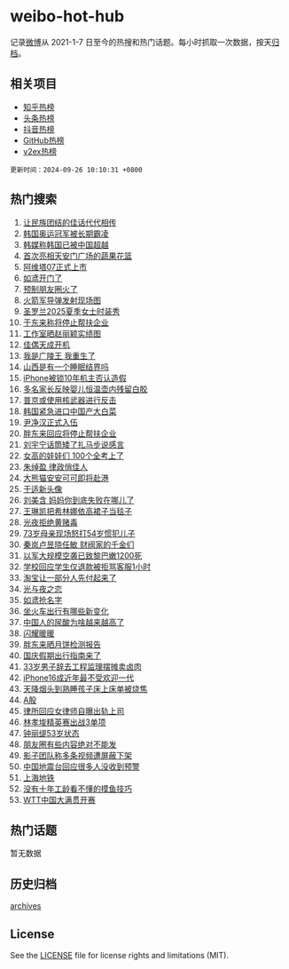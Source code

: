 # weibo-hot-hub

记录[微博](https://www.weibo.com)从 2021-1-7 日至今的热搜和热门话题。每小时抓取一次数据，按天[归档](archives)。

## 相关项目

- [知乎热榜](https://github.com/lonnyzhang423/zhihu-hot-hub)
- [头条热榜](https://github.com/lonnyzhang423/toutiao-hot-hub)
- [抖音热榜](https://github.com/lonnyzhang423/douyin-hot-hub)
- [GitHub热榜](https://github.com/lonnyzhang423/github-hot-hub)
- [v2ex热榜](https://github.com/lonnyzhang423/v2ex-hot-hub)


`更新时间：2024-09-26 10:10:31 +0800`

## 热门搜索

1. [让民族团结的佳话代代相传](https://m.weibo.cn/search?containerid=100103type%3D1%26t%3D10%26q%3D%23%E8%AE%A9%E6%B0%91%E6%97%8F%E5%9B%A2%E7%BB%93%E7%9A%84%E4%BD%B3%E8%AF%9D%E4%BB%A3%E4%BB%A3%E7%9B%B8%E4%BC%A0%23&stream_entry_id=51&isnewpage=1&extparam=seat%3D1%26cate%3D10103%26pos%3D0%26q%3D%2523%25E8%25AE%25A9%25E6%25B0%2591%25E6%2597%258F%25E5%259B%25A2%25E7%25BB%2593%25E7%259A%2584%25E4%25BD%25B3%25E8%25AF%259D%25E4%25BB%25A3%25E4%25BB%25A3%25E7%259B%25B8%25E4%25BC%25A0%2523%26filter_type%3Drealtimehot%26stream_entry_id%3D51%26dgr%3D0%26c_type%3D51%26display_time%3D1727316630%26pre_seqid%3D17273166300440127525125)
1. [韩国奥运冠军被长期霸凌](https://m.weibo.cn/search?containerid=100103type%3D1%26t%3D10%26q%3D%23%E9%9F%A9%E5%9B%BD%E5%A5%A5%E8%BF%90%E5%86%A0%E5%86%9B%E8%A2%AB%E9%95%BF%E6%9C%9F%E9%9C%B8%E5%87%8C%23&stream_entry_id=31&isnewpage=1&extparam=seat%3D1%26lcate%3D5001%26cate%3D5001%26stream_entry_id%3D31%26dgr%3D0%26band_rank%3D1%26pos%3D0%26realpos%3D1%26filter_type%3Drealtimehot%26flag%3D1%26c_type%3D31%26q%3D%2523%25E9%259F%25A9%25E5%259B%25BD%25E5%25A5%25A5%25E8%25BF%2590%25E5%2586%25A0%25E5%2586%259B%25E8%25A2%25AB%25E9%2595%25BF%25E6%259C%259F%25E9%259C%25B8%25E5%2587%258C%2523%26display_time%3D1727316630%26pre_seqid%3D17273166300440127525125)
1. [韩媒称韩国已被中国超越](https://m.weibo.cn/search?containerid=100103type%3D1%26t%3D10%26q%3D%23%E9%9F%A9%E5%AA%92%E7%A7%B0%E9%9F%A9%E5%9B%BD%E5%B7%B2%E8%A2%AB%E4%B8%AD%E5%9B%BD%E8%B6%85%E8%B6%8A%23&stream_entry_id=31&isnewpage=1&extparam=seat%3D1%26lcate%3D5001%26cate%3D5001%26stream_entry_id%3D31%26dgr%3D0%26band_rank%3D2%26pos%3D1%26realpos%3D2%26filter_type%3Drealtimehot%26flag%3D2%26c_type%3D31%26q%3D%2523%25E9%259F%25A9%25E5%25AA%2592%25E7%25A7%25B0%25E9%259F%25A9%25E5%259B%25BD%25E5%25B7%25B2%25E8%25A2%25AB%25E4%25B8%25AD%25E5%259B%25BD%25E8%25B6%2585%25E8%25B6%258A%2523%26display_time%3D1727316630%26pre_seqid%3D17273166300440127525125)
1. [首次亮相天安门广场的蔬果花篮](https://m.weibo.cn/search?containerid=100103type%3D1%26t%3D10%26q%3D%23%E9%A6%96%E6%AC%A1%E4%BA%AE%E7%9B%B8%E5%A4%A9%E5%AE%89%E9%97%A8%E5%B9%BF%E5%9C%BA%E7%9A%84%E8%94%AC%E6%9E%9C%E8%8A%B1%E7%AF%AE%23&stream_entry_id=31&isnewpage=1&extparam=seat%3D1%26lcate%3D5001%26cate%3D5001%26stream_entry_id%3D31%26dgr%3D0%26band_rank%3D3%26pos%3D2%26realpos%3D3%26filter_type%3Drealtimehot%26flag%3D32768%26c_type%3D31%26q%3D%2523%25E9%25A6%2596%25E6%25AC%25A1%25E4%25BA%25AE%25E7%259B%25B8%25E5%25A4%25A9%25E5%25AE%2589%25E9%2597%25A8%25E5%25B9%25BF%25E5%259C%25BA%25E7%259A%2584%25E8%2594%25AC%25E6%259E%259C%25E8%258A%25B1%25E7%25AF%25AE%2523%26display_time%3D1727316630%26pre_seqid%3D17273166300440127525125)
1. [阿维塔07正式上市](https://m.weibo.cn/search?containerid=100103type%3D1%26t%3D10%26q%3D%23%E9%98%BF%E7%BB%B4%E5%A1%9407%E6%AD%A3%E5%BC%8F%E4%B8%8A%E5%B8%82%23&stream_entry_id=31&isnewpage=1&extparam=seat%3D1%26lcate%3D5001%26cate%3D5001%26q%3D%2523%25E9%2598%25BF%25E7%25BB%25B4%25E5%25A1%259407%25E6%25AD%25A3%25E5%25BC%258F%25E4%25B8%258A%25E5%25B8%2582%2523%26dgr%3D0%26adid%3D256975%26topic_ad%3D1%26pos%3D3%26stream_entry_id%3D31%26filter_type%3Drealtimehot%26band_rank%3D4%26c_type%3D31%26is_ad_pos%3D1%26display_time%3D1727316630%26pre_seqid%3D17273166300440127525125)
1. [如鸢开门了](https://m.weibo.cn/search?containerid=100103type%3D1%26t%3D10%26q%3D%E5%A6%82%E9%B8%A2%E5%BC%80%E9%97%A8%E4%BA%86&stream_entry_id=31&isnewpage=1&extparam=seat%3D1%26lcate%3D5001%26cate%3D5001%26stream_entry_id%3D31%26dgr%3D0%26band_rank%3D4%26pos%3D4%26realpos%3D4%26filter_type%3Drealtimehot%26flag%3D1%26c_type%3D31%26q%3D%25E5%25A6%2582%25E9%25B8%25A2%25E5%25BC%2580%25E9%2597%25A8%25E4%25BA%2586%26display_time%3D1727316630%26pre_seqid%3D17273166300440127525125)
1. [预制朋友圈火了](https://m.weibo.cn/search?containerid=100103type%3D1%26t%3D10%26q%3D%23%E9%A2%84%E5%88%B6%E6%9C%8B%E5%8F%8B%E5%9C%88%E7%81%AB%E4%BA%86%23&stream_entry_id=31&isnewpage=1&extparam=seat%3D1%26lcate%3D5001%26cate%3D5001%26stream_entry_id%3D31%26dgr%3D0%26band_rank%3D5%26pos%3D5%26realpos%3D5%26filter_type%3Drealtimehot%26flag%3D2%26c_type%3D31%26q%3D%2523%25E9%25A2%2584%25E5%2588%25B6%25E6%259C%258B%25E5%258F%258B%25E5%259C%2588%25E7%2581%25AB%25E4%25BA%2586%2523%26display_time%3D1727316630%26pre_seqid%3D17273166300440127525125)
1. [火箭军导弹发射现场图](https://m.weibo.cn/search?containerid=100103type%3D1%26t%3D10%26q%3D%23%E7%81%AB%E7%AE%AD%E5%86%9B%E5%AF%BC%E5%BC%B9%E5%8F%91%E5%B0%84%E7%8E%B0%E5%9C%BA%E5%9B%BE%23&stream_entry_id=31&isnewpage=1&extparam=seat%3D1%26lcate%3D5001%26cate%3D5001%26stream_entry_id%3D31%26dgr%3D0%26band_rank%3D6%26pos%3D6%26realpos%3D6%26filter_type%3Drealtimehot%26flag%3D1%26c_type%3D31%26q%3D%2523%25E7%2581%25AB%25E7%25AE%25AD%25E5%2586%259B%25E5%25AF%25BC%25E5%25BC%25B9%25E5%258F%2591%25E5%25B0%2584%25E7%258E%25B0%25E5%259C%25BA%25E5%259B%25BE%2523%26display_time%3D1727316630%26pre_seqid%3D17273166300440127525125)
1. [圣罗兰2025夏季女士时装秀](https://m.weibo.cn/search?containerid=100103type%3D1%26t%3D10%26q%3D%23%E5%9C%A3%E7%BD%97%E5%85%B02025%E5%A4%8F%E5%AD%A3%E5%A5%B3%E5%A3%AB%E6%97%B6%E8%A3%85%E7%A7%80%23&stream_entry_id=31&isnewpage=1&extparam=seat%3D1%26lcate%3D5001%26cate%3D5001%26q%3D%2523%25E5%259C%25A3%25E7%25BD%2597%25E5%2585%25B02025%25E5%25A4%258F%25E5%25AD%25A3%25E5%25A5%25B3%25E5%25A3%25AB%25E6%2597%25B6%25E8%25A3%2585%25E7%25A7%2580%2523%26dgr%3D0%26adid%3D257029%26topic_ad%3D1%26pos%3D7%26stream_entry_id%3D31%26filter_type%3Drealtimehot%26band_rank%3D7%26c_type%3D31%26is_ad_pos%3D1%26display_time%3D1727316630%26pre_seqid%3D17273166300440127525125)
1. [于东来称将停止帮扶企业](https://m.weibo.cn/search?containerid=100103type%3D1%26t%3D10%26q%3D%23%E4%BA%8E%E4%B8%9C%E6%9D%A5%E7%A7%B0%E5%B0%86%E5%81%9C%E6%AD%A2%E5%B8%AE%E6%89%B6%E4%BC%81%E4%B8%9A%23&stream_entry_id=31&isnewpage=1&extparam=seat%3D1%26lcate%3D5001%26cate%3D5001%26stream_entry_id%3D31%26dgr%3D0%26band_rank%3D7%26pos%3D8%26realpos%3D7%26filter_type%3Drealtimehot%26flag%3D0%26c_type%3D31%26q%3D%2523%25E4%25BA%258E%25E4%25B8%259C%25E6%259D%25A5%25E7%25A7%25B0%25E5%25B0%2586%25E5%2581%259C%25E6%25AD%25A2%25E5%25B8%25AE%25E6%2589%25B6%25E4%25BC%2581%25E4%25B8%259A%2523%26display_time%3D1727316630%26pre_seqid%3D17273166300440127525125)
1. [工作室晒赵丽颖实绩图](https://m.weibo.cn/search?containerid=100103type%3D1%26t%3D10%26q%3D%23%E5%B7%A5%E4%BD%9C%E5%AE%A4%E6%99%92%E8%B5%B5%E4%B8%BD%E9%A2%96%E5%AE%9E%E7%BB%A9%E5%9B%BE%23&stream_entry_id=31&isnewpage=1&extparam=seat%3D1%26lcate%3D5001%26cate%3D5001%26stream_entry_id%3D31%26dgr%3D0%26band_rank%3D8%26pos%3D9%26realpos%3D8%26filter_type%3Drealtimehot%26flag%3D0%26c_type%3D31%26q%3D%2523%25E5%25B7%25A5%25E4%25BD%259C%25E5%25AE%25A4%25E6%2599%2592%25E8%25B5%25B5%25E4%25B8%25BD%25E9%25A2%2596%25E5%25AE%259E%25E7%25BB%25A9%25E5%259B%25BE%2523%26display_time%3D1727316630%26pre_seqid%3D17273166300440127525125)
1. [佳偶天成开机](https://m.weibo.cn/search?containerid=100103type%3D1%26t%3D10%26q%3D%E4%BD%B3%E5%81%B6%E5%A4%A9%E6%88%90%E5%BC%80%E6%9C%BA&stream_entry_id=31&isnewpage=1&extparam=seat%3D1%26lcate%3D5001%26cate%3D5001%26stream_entry_id%3D31%26dgr%3D0%26band_rank%3D9%26pos%3D10%26realpos%3D9%26filter_type%3Drealtimehot%26flag%3D1%26c_type%3D31%26q%3D%25E4%25BD%25B3%25E5%2581%25B6%25E5%25A4%25A9%25E6%2588%2590%25E5%25BC%2580%25E6%259C%25BA%26display_time%3D1727316630%26pre_seqid%3D17273166300440127525125)
1. [我是广陵王 我重生了](https://m.weibo.cn/search?containerid=100103type%3D1%26t%3D10%26q%3D%E6%88%91%E6%98%AF%E5%B9%BF%E9%99%B5%E7%8E%8B+%E6%88%91%E9%87%8D%E7%94%9F%E4%BA%86&stream_entry_id=31&isnewpage=1&extparam=seat%3D1%26lcate%3D5001%26cate%3D5001%26stream_entry_id%3D31%26dgr%3D0%26band_rank%3D10%26pos%3D11%26realpos%3D10%26filter_type%3Drealtimehot%26flag%3D1%26c_type%3D31%26q%3D%25E6%2588%2591%25E6%2598%25AF%25E5%25B9%25BF%25E9%2599%25B5%25E7%258E%258B%2520%25E6%2588%2591%25E9%2587%258D%25E7%2594%259F%25E4%25BA%2586%26display_time%3D1727316630%26pre_seqid%3D17273166300440127525125)
1. [山西是有一个睡眠结界吗](https://m.weibo.cn/search?containerid=100103type%3D1%26t%3D10%26q%3D%23%E5%B1%B1%E8%A5%BF%E6%98%AF%E6%9C%89%E4%B8%80%E4%B8%AA%E7%9D%A1%E7%9C%A0%E7%BB%93%E7%95%8C%E5%90%97%23&stream_entry_id=31&isnewpage=1&extparam=seat%3D1%26lcate%3D5001%26cate%3D5001%26stream_entry_id%3D31%26dgr%3D0%26band_rank%3D11%26pos%3D12%26realpos%3D11%26filter_type%3Drealtimehot%26flag%3D0%26c_type%3D31%26q%3D%2523%25E5%25B1%25B1%25E8%25A5%25BF%25E6%2598%25AF%25E6%259C%2589%25E4%25B8%2580%25E4%25B8%25AA%25E7%259D%25A1%25E7%259C%25A0%25E7%25BB%2593%25E7%2595%258C%25E5%2590%2597%2523%26display_time%3D1727316630%26pre_seqid%3D17273166300440127525125)
1. [iPhone被锁10年机主否认造假](https://m.weibo.cn/search?containerid=100103type%3D1%26t%3D10%26q%3D%23iPhone%E8%A2%AB%E9%94%8110%E5%B9%B4%E6%9C%BA%E4%B8%BB%E5%90%A6%E8%AE%A4%E9%80%A0%E5%81%87%23&stream_entry_id=31&isnewpage=1&extparam=seat%3D1%26lcate%3D5001%26cate%3D5001%26stream_entry_id%3D31%26dgr%3D0%26band_rank%3D12%26pos%3D13%26realpos%3D12%26filter_type%3Drealtimehot%26flag%3D0%26c_type%3D31%26q%3D%2523iPhone%25E8%25A2%25AB%25E9%2594%258110%25E5%25B9%25B4%25E6%259C%25BA%25E4%25B8%25BB%25E5%2590%25A6%25E8%25AE%25A4%25E9%2580%25A0%25E5%2581%2587%2523%26display_time%3D1727316630%26pre_seqid%3D17273166300440127525125)
1. [多名家长反映婴儿恒温壶内残留白胶](https://m.weibo.cn/search?containerid=100103type%3D1%26t%3D10%26q%3D%23%E5%A4%9A%E5%90%8D%E5%AE%B6%E9%95%BF%E5%8F%8D%E6%98%A0%E5%A9%B4%E5%84%BF%E6%81%92%E6%B8%A9%E5%A3%B6%E5%86%85%E6%AE%8B%E7%95%99%E7%99%BD%E8%83%B6%23&stream_entry_id=31&isnewpage=1&extparam=seat%3D1%26lcate%3D5001%26cate%3D5001%26stream_entry_id%3D31%26dgr%3D0%26band_rank%3D13%26pos%3D14%26realpos%3D13%26filter_type%3Drealtimehot%26flag%3D0%26c_type%3D31%26q%3D%2523%25E5%25A4%259A%25E5%2590%258D%25E5%25AE%25B6%25E9%2595%25BF%25E5%258F%258D%25E6%2598%25A0%25E5%25A9%25B4%25E5%2584%25BF%25E6%2581%2592%25E6%25B8%25A9%25E5%25A3%25B6%25E5%2586%2585%25E6%25AE%258B%25E7%2595%2599%25E7%2599%25BD%25E8%2583%25B6%2523%26display_time%3D1727316630%26pre_seqid%3D17273166300440127525125)
1. [普京或使用核武器进行反击](https://m.weibo.cn/search?containerid=100103type%3D1%26t%3D10%26q%3D%23%E6%99%AE%E4%BA%AC%E6%88%96%E4%BD%BF%E7%94%A8%E6%A0%B8%E6%AD%A6%E5%99%A8%E8%BF%9B%E8%A1%8C%E5%8F%8D%E5%87%BB%23&stream_entry_id=31&isnewpage=1&extparam=seat%3D1%26lcate%3D5001%26cate%3D5001%26stream_entry_id%3D31%26dgr%3D0%26band_rank%3D14%26pos%3D15%26realpos%3D14%26filter_type%3Drealtimehot%26flag%3D1%26c_type%3D31%26q%3D%2523%25E6%2599%25AE%25E4%25BA%25AC%25E6%2588%2596%25E4%25BD%25BF%25E7%2594%25A8%25E6%25A0%25B8%25E6%25AD%25A6%25E5%2599%25A8%25E8%25BF%259B%25E8%25A1%258C%25E5%258F%258D%25E5%2587%25BB%2523%26display_time%3D1727316630%26pre_seqid%3D17273166300440127525125)
1. [韩国紧急进口中国产大白菜](https://m.weibo.cn/search?containerid=100103type%3D1%26t%3D10%26q%3D%23%E9%9F%A9%E5%9B%BD%E7%B4%A7%E6%80%A5%E8%BF%9B%E5%8F%A3%E4%B8%AD%E5%9B%BD%E4%BA%A7%E5%A4%A7%E7%99%BD%E8%8F%9C%23&stream_entry_id=31&isnewpage=1&extparam=seat%3D1%26lcate%3D5001%26cate%3D5001%26stream_entry_id%3D31%26dgr%3D0%26band_rank%3D15%26pos%3D16%26realpos%3D15%26filter_type%3Drealtimehot%26flag%3D0%26c_type%3D31%26q%3D%2523%25E9%259F%25A9%25E5%259B%25BD%25E7%25B4%25A7%25E6%2580%25A5%25E8%25BF%259B%25E5%258F%25A3%25E4%25B8%25AD%25E5%259B%25BD%25E4%25BA%25A7%25E5%25A4%25A7%25E7%2599%25BD%25E8%258F%259C%2523%26display_time%3D1727316630%26pre_seqid%3D17273166300440127525125)
1. [尹净汉正式入伍](https://m.weibo.cn/search?containerid=100103type%3D1%26t%3D10%26q%3D%23%E5%B0%B9%E5%87%80%E6%B1%89%E6%AD%A3%E5%BC%8F%E5%85%A5%E4%BC%8D%23&stream_entry_id=31&isnewpage=1&extparam=seat%3D1%26lcate%3D5001%26cate%3D5001%26stream_entry_id%3D31%26dgr%3D0%26band_rank%3D16%26pos%3D17%26realpos%3D16%26filter_type%3Drealtimehot%26flag%3D1%26c_type%3D31%26q%3D%2523%25E5%25B0%25B9%25E5%2587%2580%25E6%25B1%2589%25E6%25AD%25A3%25E5%25BC%258F%25E5%2585%25A5%25E4%25BC%258D%2523%26display_time%3D1727316630%26pre_seqid%3D17273166300440127525125)
1. [胖东来回应将停止帮扶企业](https://m.weibo.cn/search?containerid=100103type%3D1%26t%3D10%26q%3D%E8%83%96%E4%B8%9C%E6%9D%A5%E5%9B%9E%E5%BA%94%E5%B0%86%E5%81%9C%E6%AD%A2%E5%B8%AE%E6%89%B6%E4%BC%81%E4%B8%9A&stream_entry_id=31&isnewpage=1&extparam=seat%3D1%26lcate%3D5001%26cate%3D5001%26stream_entry_id%3D31%26dgr%3D0%26band_rank%3D17%26pos%3D18%26realpos%3D17%26filter_type%3Drealtimehot%26flag%3D1%26c_type%3D31%26q%3D%25E8%2583%2596%25E4%25B8%259C%25E6%259D%25A5%25E5%259B%259E%25E5%25BA%2594%25E5%25B0%2586%25E5%2581%259C%25E6%25AD%25A2%25E5%25B8%25AE%25E6%2589%25B6%25E4%25BC%2581%25E4%25B8%259A%26display_time%3D1727316630%26pre_seqid%3D17273166300440127525125)
1. [刘宇宁话筒矮了扎马步说感言](https://m.weibo.cn/search?containerid=100103type%3D1%26t%3D10%26q%3D%E5%88%98%E5%AE%87%E5%AE%81%E8%AF%9D%E7%AD%92%E7%9F%AE%E4%BA%86%E6%89%8E%E9%A9%AC%E6%AD%A5%E8%AF%B4%E6%84%9F%E8%A8%80&stream_entry_id=31&isnewpage=1&extparam=seat%3D1%26lcate%3D5001%26cate%3D5001%26stream_entry_id%3D31%26dgr%3D0%26band_rank%3D18%26pos%3D19%26realpos%3D18%26filter_type%3Drealtimehot%26flag%3D0%26c_type%3D31%26q%3D%25E5%2588%2598%25E5%25AE%2587%25E5%25AE%2581%25E8%25AF%259D%25E7%25AD%2592%25E7%259F%25AE%25E4%25BA%2586%25E6%2589%258E%25E9%25A9%25AC%25E6%25AD%25A5%25E8%25AF%25B4%25E6%2584%259F%25E8%25A8%2580%26display_time%3D1727316630%26pre_seqid%3D17273166300440127525125)
1. [女高的娃娃们 100个全考上了](https://m.weibo.cn/search?containerid=100103type%3D1%26t%3D10%26q%3D%E5%A5%B3%E9%AB%98%E7%9A%84%E5%A8%83%E5%A8%83%E4%BB%AC+100%E4%B8%AA%E5%85%A8%E8%80%83%E4%B8%8A%E4%BA%86&stream_entry_id=31&isnewpage=1&extparam=seat%3D1%26lcate%3D5001%26cate%3D5001%26stream_entry_id%3D31%26dgr%3D0%26band_rank%3D19%26pos%3D20%26realpos%3D19%26filter_type%3Drealtimehot%26flag%3D1%26c_type%3D31%26q%3D%25E5%25A5%25B3%25E9%25AB%2598%25E7%259A%2584%25E5%25A8%2583%25E5%25A8%2583%25E4%25BB%25AC%2520100%25E4%25B8%25AA%25E5%2585%25A8%25E8%2580%2583%25E4%25B8%258A%25E4%25BA%2586%26display_time%3D1727316630%26pre_seqid%3D17273166300440127525125)
1. [朱绰盈 律政俏佳人](https://m.weibo.cn/search?containerid=100103type%3D1%26t%3D10%26q%3D%E6%9C%B1%E7%BB%B0%E7%9B%88+%E5%BE%8B%E6%94%BF%E4%BF%8F%E4%BD%B3%E4%BA%BA&stream_entry_id=31&isnewpage=1&extparam=seat%3D1%26lcate%3D5001%26cate%3D5001%26stream_entry_id%3D31%26dgr%3D0%26band_rank%3D20%26pos%3D21%26realpos%3D20%26filter_type%3Drealtimehot%26flag%3D1%26c_type%3D31%26q%3D%25E6%259C%25B1%25E7%25BB%25B0%25E7%259B%2588%2520%25E5%25BE%258B%25E6%2594%25BF%25E4%25BF%258F%25E4%25BD%25B3%25E4%25BA%25BA%26display_time%3D1727316630%26pre_seqid%3D17273166300440127525125)
1. [大熊猫安安可可即将赴港](https://m.weibo.cn/search?containerid=100103type%3D1%26t%3D10%26q%3D%23%E5%A4%A7%E7%86%8A%E7%8C%AB%E5%AE%89%E5%AE%89%E5%8F%AF%E5%8F%AF%E5%8D%B3%E5%B0%86%E8%B5%B4%E6%B8%AF%23&stream_entry_id=31&isnewpage=1&extparam=seat%3D1%26lcate%3D5001%26cate%3D5001%26stream_entry_id%3D31%26dgr%3D0%26band_rank%3D21%26pos%3D22%26realpos%3D21%26filter_type%3Drealtimehot%26flag%3D1%26c_type%3D31%26q%3D%2523%25E5%25A4%25A7%25E7%2586%258A%25E7%258C%25AB%25E5%25AE%2589%25E5%25AE%2589%25E5%258F%25AF%25E5%258F%25AF%25E5%258D%25B3%25E5%25B0%2586%25E8%25B5%25B4%25E6%25B8%25AF%2523%26display_time%3D1727316630%26pre_seqid%3D17273166300440127525125)
1. [于适新头像](https://m.weibo.cn/search?containerid=100103type%3D1%26t%3D10%26q%3D%23%E4%BA%8E%E9%80%82%E6%96%B0%E5%A4%B4%E5%83%8F%23&stream_entry_id=31&isnewpage=1&extparam=seat%3D1%26lcate%3D5001%26cate%3D5001%26stream_entry_id%3D31%26dgr%3D0%26band_rank%3D22%26pos%3D23%26realpos%3D22%26filter_type%3Drealtimehot%26flag%3D2%26c_type%3D31%26q%3D%2523%25E4%25BA%258E%25E9%2580%2582%25E6%2596%25B0%25E5%25A4%25B4%25E5%2583%258F%2523%26display_time%3D1727316630%26pre_seqid%3D17273166300440127525125)
1. [刘美含 妈妈你到底失败在哪儿了](https://m.weibo.cn/search?containerid=100103type%3D1%26t%3D10%26q%3D%E5%88%98%E7%BE%8E%E5%90%AB+%E5%A6%88%E5%A6%88%E4%BD%A0%E5%88%B0%E5%BA%95%E5%A4%B1%E8%B4%A5%E5%9C%A8%E5%93%AA%E5%84%BF%E4%BA%86&stream_entry_id=31&isnewpage=1&extparam=seat%3D1%26lcate%3D5001%26cate%3D5001%26stream_entry_id%3D31%26dgr%3D0%26band_rank%3D23%26pos%3D24%26realpos%3D23%26filter_type%3Drealtimehot%26flag%3D1%26c_type%3D31%26q%3D%25E5%2588%2598%25E7%25BE%258E%25E5%2590%25AB%2520%25E5%25A6%2588%25E5%25A6%2588%25E4%25BD%25A0%25E5%2588%25B0%25E5%25BA%2595%25E5%25A4%25B1%25E8%25B4%25A5%25E5%259C%25A8%25E5%2593%25AA%25E5%2584%25BF%25E4%25BA%2586%26display_time%3D1727316630%26pre_seqid%3D17273166300440127525125)
1. [王琳凯把希林娜依高裙子当毯子](https://m.weibo.cn/search?containerid=100103type%3D1%26t%3D10%26q%3D%23%E7%8E%8B%E7%90%B3%E5%87%AF%E6%8A%8A%E5%B8%8C%E6%9E%97%E5%A8%9C%E4%BE%9D%E9%AB%98%E8%A3%99%E5%AD%90%E5%BD%93%E6%AF%AF%E5%AD%90%23&stream_entry_id=31&isnewpage=1&extparam=seat%3D1%26lcate%3D5001%26cate%3D5001%26stream_entry_id%3D31%26dgr%3D0%26band_rank%3D24%26pos%3D25%26realpos%3D24%26filter_type%3Drealtimehot%26flag%3D0%26c_type%3D31%26q%3D%2523%25E7%258E%258B%25E7%2590%25B3%25E5%2587%25AF%25E6%258A%258A%25E5%25B8%258C%25E6%259E%2597%25E5%25A8%259C%25E4%25BE%259D%25E9%25AB%2598%25E8%25A3%2599%25E5%25AD%2590%25E5%25BD%2593%25E6%25AF%25AF%25E5%25AD%2590%2523%26display_time%3D1727316630%26pre_seqid%3D17273166300440127525125)
1. [光夜拒绝黄赌毒](https://m.weibo.cn/search?containerid=100103type%3D1%26t%3D10%26q%3D%23%E5%85%89%E5%A4%9C%E6%8B%92%E7%BB%9D%E9%BB%84%E8%B5%8C%E6%AF%92%23&stream_entry_id=31&isnewpage=1&extparam=seat%3D1%26lcate%3D5001%26cate%3D5001%26stream_entry_id%3D31%26dgr%3D0%26band_rank%3D25%26pos%3D26%26realpos%3D25%26filter_type%3Drealtimehot%26flag%3D1%26c_type%3D31%26q%3D%2523%25E5%2585%2589%25E5%25A4%259C%25E6%258B%2592%25E7%25BB%259D%25E9%25BB%2584%25E8%25B5%258C%25E6%25AF%2592%2523%26display_time%3D1727316630%26pre_seqid%3D17273166300440127525125)
1. [73岁母亲现场怒打54岁惯犯儿子](https://m.weibo.cn/search?containerid=100103type%3D1%26t%3D10%26q%3D%2373%E5%B2%81%E6%AF%8D%E4%BA%B2%E7%8E%B0%E5%9C%BA%E6%80%92%E6%89%9354%E5%B2%81%E6%83%AF%E7%8A%AF%E5%84%BF%E5%AD%90%23&stream_entry_id=31&isnewpage=1&extparam=seat%3D1%26lcate%3D5001%26cate%3D5001%26stream_entry_id%3D31%26dgr%3D0%26band_rank%3D26%26pos%3D27%26realpos%3D26%26filter_type%3Drealtimehot%26flag%3D0%26c_type%3D31%26q%3D%252373%25E5%25B2%2581%25E6%25AF%258D%25E4%25BA%25B2%25E7%258E%25B0%25E5%259C%25BA%25E6%2580%2592%25E6%2589%259354%25E5%25B2%2581%25E6%2583%25AF%25E7%258A%25AF%25E5%2584%25BF%25E5%25AD%2590%2523%26display_time%3D1727316630%26pre_seqid%3D17273166300440127525125)
1. [秦岚卢昱晓任敏 财阀家的千金们](https://m.weibo.cn/search?containerid=100103type%3D1%26t%3D10%26q%3D%E7%A7%A6%E5%B2%9A%E5%8D%A2%E6%98%B1%E6%99%93%E4%BB%BB%E6%95%8F+%E8%B4%A2%E9%98%80%E5%AE%B6%E7%9A%84%E5%8D%83%E9%87%91%E4%BB%AC&stream_entry_id=31&isnewpage=1&extparam=seat%3D1%26lcate%3D5001%26cate%3D5001%26stream_entry_id%3D31%26dgr%3D0%26band_rank%3D27%26pos%3D28%26realpos%3D27%26filter_type%3Drealtimehot%26flag%3D0%26c_type%3D31%26q%3D%25E7%25A7%25A6%25E5%25B2%259A%25E5%258D%25A2%25E6%2598%25B1%25E6%2599%2593%25E4%25BB%25BB%25E6%2595%258F%2520%25E8%25B4%25A2%25E9%2598%2580%25E5%25AE%25B6%25E7%259A%2584%25E5%258D%2583%25E9%2587%2591%25E4%25BB%25AC%26display_time%3D1727316630%26pre_seqid%3D17273166300440127525125)
1. [以军大规模空袭已致黎巴嫩1200死](https://m.weibo.cn/search?containerid=100103type%3D1%26t%3D10%26q%3D%23%E4%BB%A5%E5%86%9B%E5%A4%A7%E8%A7%84%E6%A8%A1%E7%A9%BA%E8%A2%AD%E5%B7%B2%E8%87%B4%E9%BB%8E%E5%B7%B4%E5%AB%A91200%E6%AD%BB%23&stream_entry_id=31&isnewpage=1&extparam=seat%3D1%26lcate%3D5001%26cate%3D5001%26stream_entry_id%3D31%26dgr%3D0%26band_rank%3D28%26pos%3D29%26realpos%3D28%26filter_type%3Drealtimehot%26flag%3D1%26c_type%3D31%26q%3D%2523%25E4%25BB%25A5%25E5%2586%259B%25E5%25A4%25A7%25E8%25A7%2584%25E6%25A8%25A1%25E7%25A9%25BA%25E8%25A2%25AD%25E5%25B7%25B2%25E8%2587%25B4%25E9%25BB%258E%25E5%25B7%25B4%25E5%25AB%25A91200%25E6%25AD%25BB%2523%26display_time%3D1727316630%26pre_seqid%3D17273166300440127525125)
1. [学校回应学生仅退款被拒骂客服1小时](https://m.weibo.cn/search?containerid=100103type%3D1%26t%3D10%26q%3D%23%E5%AD%A6%E6%A0%A1%E5%9B%9E%E5%BA%94%E5%AD%A6%E7%94%9F%E4%BB%85%E9%80%80%E6%AC%BE%E8%A2%AB%E6%8B%92%E9%AA%82%E5%AE%A2%E6%9C%8D1%E5%B0%8F%E6%97%B6%23&stream_entry_id=31&isnewpage=1&extparam=seat%3D1%26lcate%3D5001%26cate%3D5001%26stream_entry_id%3D31%26dgr%3D0%26band_rank%3D29%26pos%3D30%26realpos%3D29%26filter_type%3Drealtimehot%26flag%3D0%26c_type%3D31%26q%3D%2523%25E5%25AD%25A6%25E6%25A0%25A1%25E5%259B%259E%25E5%25BA%2594%25E5%25AD%25A6%25E7%2594%259F%25E4%25BB%2585%25E9%2580%2580%25E6%25AC%25BE%25E8%25A2%25AB%25E6%258B%2592%25E9%25AA%2582%25E5%25AE%25A2%25E6%259C%258D1%25E5%25B0%258F%25E6%2597%25B6%2523%26display_time%3D1727316630%26pre_seqid%3D17273166300440127525125)
1. [淘宝让一部分人先付起来了](https://m.weibo.cn/search?containerid=100103type%3D1%26t%3D10%26q%3D%23%E6%B7%98%E5%AE%9D%E8%AE%A9%E4%B8%80%E9%83%A8%E5%88%86%E4%BA%BA%E5%85%88%E4%BB%98%E8%B5%B7%E6%9D%A5%E4%BA%86%23&stream_entry_id=31&isnewpage=1&extparam=seat%3D1%26lcate%3D5001%26cate%3D5001%26stream_entry_id%3D31%26dgr%3D0%26adid%3D256515%26band_rank%3D30%26pos%3D31%26realpos%3D30%26filter_type%3Drealtimehot%26flag%3D0%26c_type%3D31%26q%3D%2523%25E6%25B7%2598%25E5%25AE%259D%25E8%25AE%25A9%25E4%25B8%2580%25E9%2583%25A8%25E5%2588%2586%25E4%25BA%25BA%25E5%2585%2588%25E4%25BB%2598%25E8%25B5%25B7%25E6%259D%25A5%25E4%25BA%2586%2523%26display_time%3D1727316630%26pre_seqid%3D17273166300440127525125)
1. [光与夜之恋](https://m.weibo.cn/search?containerid=100103type%3D1%26t%3D10%26q%3D%E5%85%89%E4%B8%8E%E5%A4%9C%E4%B9%8B%E6%81%8B&stream_entry_id=31&isnewpage=1&extparam=seat%3D1%26lcate%3D5001%26cate%3D5001%26stream_entry_id%3D31%26dgr%3D0%26band_rank%3D31%26pos%3D32%26realpos%3D31%26filter_type%3Drealtimehot%26flag%3D1%26c_type%3D31%26q%3D%25E5%2585%2589%25E4%25B8%258E%25E5%25A4%259C%25E4%25B9%258B%25E6%2581%258B%26display_time%3D1727316630%26pre_seqid%3D17273166300440127525125)
1. [如鸢抢名字](https://m.weibo.cn/search?containerid=100103type%3D1%26t%3D10%26q%3D%E5%A6%82%E9%B8%A2%E6%8A%A2%E5%90%8D%E5%AD%97&stream_entry_id=31&isnewpage=1&extparam=seat%3D1%26lcate%3D5001%26cate%3D5001%26stream_entry_id%3D31%26dgr%3D0%26band_rank%3D32%26pos%3D33%26realpos%3D32%26filter_type%3Drealtimehot%26flag%3D1%26c_type%3D31%26q%3D%25E5%25A6%2582%25E9%25B8%25A2%25E6%258A%25A2%25E5%2590%258D%25E5%25AD%2597%26display_time%3D1727316630%26pre_seqid%3D17273166300440127525125)
1. [坐火车出行有哪些新变化](https://m.weibo.cn/search?containerid=100103type%3D1%26t%3D10%26q%3D%E5%9D%90%E7%81%AB%E8%BD%A6%E5%87%BA%E8%A1%8C%E6%9C%89%E5%93%AA%E4%BA%9B%E6%96%B0%E5%8F%98%E5%8C%96&stream_entry_id=31&isnewpage=1&extparam=seat%3D1%26lcate%3D5001%26cate%3D5001%26stream_entry_id%3D31%26dgr%3D0%26band_rank%3D33%26pos%3D34%26realpos%3D33%26filter_type%3Drealtimehot%26flag%3D1%26c_type%3D31%26q%3D%25E5%259D%2590%25E7%2581%25AB%25E8%25BD%25A6%25E5%2587%25BA%25E8%25A1%258C%25E6%259C%2589%25E5%2593%25AA%25E4%25BA%259B%25E6%2596%25B0%25E5%258F%2598%25E5%258C%2596%26display_time%3D1727316630%26pre_seqid%3D17273166300440127525125)
1. [中国人的尿酸为啥越来越高了](https://m.weibo.cn/search?containerid=100103type%3D1%26t%3D10%26q%3D%23%E4%B8%AD%E5%9B%BD%E4%BA%BA%E7%9A%84%E5%B0%BF%E9%85%B8%E4%B8%BA%E5%95%A5%E8%B6%8A%E6%9D%A5%E8%B6%8A%E9%AB%98%E4%BA%86%23&stream_entry_id=31&isnewpage=1&extparam=seat%3D1%26lcate%3D5001%26cate%3D5001%26stream_entry_id%3D31%26dgr%3D0%26band_rank%3D34%26pos%3D35%26realpos%3D34%26filter_type%3Drealtimehot%26flag%3D0%26c_type%3D31%26q%3D%2523%25E4%25B8%25AD%25E5%259B%25BD%25E4%25BA%25BA%25E7%259A%2584%25E5%25B0%25BF%25E9%2585%25B8%25E4%25B8%25BA%25E5%2595%25A5%25E8%25B6%258A%25E6%259D%25A5%25E8%25B6%258A%25E9%25AB%2598%25E4%25BA%2586%2523%26display_time%3D1727316630%26pre_seqid%3D17273166300440127525125)
1. [闪耀暖暖](https://m.weibo.cn/search?containerid=100103type%3D1%26t%3D10%26q%3D%E9%97%AA%E8%80%80%E6%9A%96%E6%9A%96&stream_entry_id=31&isnewpage=1&extparam=seat%3D1%26lcate%3D5001%26cate%3D5001%26stream_entry_id%3D31%26dgr%3D0%26band_rank%3D35%26pos%3D36%26realpos%3D35%26filter_type%3Drealtimehot%26flag%3D1%26c_type%3D31%26q%3D%25E9%2597%25AA%25E8%2580%2580%25E6%259A%2596%25E6%259A%2596%26display_time%3D1727316630%26pre_seqid%3D17273166300440127525125)
1. [胖东来晒月饼检测报告](https://m.weibo.cn/search?containerid=100103type%3D1%26t%3D10%26q%3D%23%E8%83%96%E4%B8%9C%E6%9D%A5%E6%99%92%E6%9C%88%E9%A5%BC%E6%A3%80%E6%B5%8B%E6%8A%A5%E5%91%8A%23&stream_entry_id=31&isnewpage=1&extparam=seat%3D1%26lcate%3D5001%26cate%3D5001%26stream_entry_id%3D31%26dgr%3D0%26band_rank%3D36%26pos%3D37%26realpos%3D36%26filter_type%3Drealtimehot%26flag%3D1%26c_type%3D31%26q%3D%2523%25E8%2583%2596%25E4%25B8%259C%25E6%259D%25A5%25E6%2599%2592%25E6%259C%2588%25E9%25A5%25BC%25E6%25A3%2580%25E6%25B5%258B%25E6%258A%25A5%25E5%2591%258A%2523%26display_time%3D1727316630%26pre_seqid%3D17273166300440127525125)
1. [国庆假期出行指南来了](https://m.weibo.cn/search?containerid=100103type%3D1%26t%3D10%26q%3D%23%E5%9B%BD%E5%BA%86%E5%81%87%E6%9C%9F%E5%87%BA%E8%A1%8C%E6%8C%87%E5%8D%97%E6%9D%A5%E4%BA%86%23&stream_entry_id=31&isnewpage=1&extparam=seat%3D1%26lcate%3D5001%26cate%3D5001%26stream_entry_id%3D31%26dgr%3D0%26band_rank%3D37%26pos%3D38%26realpos%3D37%26filter_type%3Drealtimehot%26flag%3D1%26c_type%3D31%26q%3D%2523%25E5%259B%25BD%25E5%25BA%2586%25E5%2581%2587%25E6%259C%259F%25E5%2587%25BA%25E8%25A1%258C%25E6%258C%2587%25E5%258D%2597%25E6%259D%25A5%25E4%25BA%2586%2523%26display_time%3D1727316630%26pre_seqid%3D17273166300440127525125)
1. [33岁男子辞去工程监理摆摊卖卤肉](https://m.weibo.cn/search?containerid=100103type%3D1%26t%3D10%26q%3D%2333%E5%B2%81%E7%94%B7%E5%AD%90%E8%BE%9E%E5%8E%BB%E5%B7%A5%E7%A8%8B%E7%9B%91%E7%90%86%E6%91%86%E6%91%8A%E5%8D%96%E5%8D%A4%E8%82%89%23&stream_entry_id=31&isnewpage=1&extparam=seat%3D1%26lcate%3D5001%26cate%3D5001%26stream_entry_id%3D31%26dgr%3D0%26band_rank%3D38%26pos%3D39%26realpos%3D38%26filter_type%3Drealtimehot%26flag%3D0%26c_type%3D31%26q%3D%252333%25E5%25B2%2581%25E7%2594%25B7%25E5%25AD%2590%25E8%25BE%259E%25E5%258E%25BB%25E5%25B7%25A5%25E7%25A8%258B%25E7%259B%2591%25E7%2590%2586%25E6%2591%2586%25E6%2591%258A%25E5%258D%2596%25E5%258D%25A4%25E8%2582%2589%2523%26display_time%3D1727316630%26pre_seqid%3D17273166300440127525125)
1. [iPhone16成近年最不受欢迎一代](https://m.weibo.cn/search?containerid=100103type%3D1%26t%3D10%26q%3D%23iPhone16%E6%88%90%E8%BF%91%E5%B9%B4%E6%9C%80%E4%B8%8D%E5%8F%97%E6%AC%A2%E8%BF%8E%E4%B8%80%E4%BB%A3%23&stream_entry_id=31&isnewpage=1&extparam=seat%3D1%26lcate%3D5001%26cate%3D5001%26stream_entry_id%3D31%26dgr%3D0%26band_rank%3D39%26pos%3D40%26realpos%3D39%26filter_type%3Drealtimehot%26flag%3D1%26c_type%3D31%26q%3D%2523iPhone16%25E6%2588%2590%25E8%25BF%2591%25E5%25B9%25B4%25E6%259C%2580%25E4%25B8%258D%25E5%258F%2597%25E6%25AC%25A2%25E8%25BF%258E%25E4%25B8%2580%25E4%25BB%25A3%2523%26display_time%3D1727316630%26pre_seqid%3D17273166300440127525125)
1. [天降烟头到熟睡孩子床上床单被烧焦](https://m.weibo.cn/search?containerid=100103type%3D1%26t%3D10%26q%3D%23%E5%A4%A9%E9%99%8D%E7%83%9F%E5%A4%B4%E5%88%B0%E7%86%9F%E7%9D%A1%E5%AD%A9%E5%AD%90%E5%BA%8A%E4%B8%8A%E5%BA%8A%E5%8D%95%E8%A2%AB%E7%83%A7%E7%84%A6%23&stream_entry_id=31&isnewpage=1&extparam=seat%3D1%26lcate%3D5001%26cate%3D5001%26stream_entry_id%3D31%26dgr%3D0%26band_rank%3D40%26pos%3D41%26realpos%3D40%26filter_type%3Drealtimehot%26flag%3D0%26c_type%3D31%26q%3D%2523%25E5%25A4%25A9%25E9%2599%258D%25E7%2583%259F%25E5%25A4%25B4%25E5%2588%25B0%25E7%2586%259F%25E7%259D%25A1%25E5%25AD%25A9%25E5%25AD%2590%25E5%25BA%258A%25E4%25B8%258A%25E5%25BA%258A%25E5%258D%2595%25E8%25A2%25AB%25E7%2583%25A7%25E7%2584%25A6%2523%26display_time%3D1727316630%26pre_seqid%3D17273166300440127525125)
1. [A股](https://m.weibo.cn/search?containerid=100103type%3D1%26t%3D10%26q%3DA%E8%82%A1&stream_entry_id=31&isnewpage=1&extparam=seat%3D1%26lcate%3D5001%26cate%3D5001%26stream_entry_id%3D31%26dgr%3D0%26band_rank%3D41%26pos%3D42%26realpos%3D41%26filter_type%3Drealtimehot%26flag%3D1%26c_type%3D31%26q%3DA%25E8%2582%25A1%26display_time%3D1727316630%26pre_seqid%3D17273166300440127525125)
1. [律所回应女律师自曝出轨上司](https://m.weibo.cn/search?containerid=100103type%3D1%26t%3D10%26q%3D%23%E5%BE%8B%E6%89%80%E5%9B%9E%E5%BA%94%E5%A5%B3%E5%BE%8B%E5%B8%88%E8%87%AA%E6%9B%9D%E5%87%BA%E8%BD%A8%E4%B8%8A%E5%8F%B8%23&stream_entry_id=31&isnewpage=1&extparam=seat%3D1%26lcate%3D5001%26cate%3D5001%26stream_entry_id%3D31%26dgr%3D0%26band_rank%3D42%26pos%3D43%26realpos%3D42%26filter_type%3Drealtimehot%26flag%3D0%26c_type%3D31%26q%3D%2523%25E5%25BE%258B%25E6%2589%2580%25E5%259B%259E%25E5%25BA%2594%25E5%25A5%25B3%25E5%25BE%258B%25E5%25B8%2588%25E8%2587%25AA%25E6%259B%259D%25E5%2587%25BA%25E8%25BD%25A8%25E4%25B8%258A%25E5%258F%25B8%2523%26display_time%3D1727316630%26pre_seqid%3D17273166300440127525125)
1. [林孝埈精英赛出战3单项](https://m.weibo.cn/search?containerid=100103type%3D1%26t%3D10%26q%3D%23%E6%9E%97%E5%AD%9D%E5%9F%88%E7%B2%BE%E8%8B%B1%E8%B5%9B%E5%87%BA%E6%88%983%E5%8D%95%E9%A1%B9%23&stream_entry_id=31&isnewpage=1&extparam=seat%3D1%26lcate%3D5001%26cate%3D5001%26stream_entry_id%3D31%26dgr%3D0%26band_rank%3D43%26pos%3D44%26realpos%3D43%26filter_type%3Drealtimehot%26flag%3D1%26c_type%3D31%26q%3D%2523%25E6%259E%2597%25E5%25AD%259D%25E5%259F%2588%25E7%25B2%25BE%25E8%258B%25B1%25E8%25B5%259B%25E5%2587%25BA%25E6%2588%25983%25E5%258D%2595%25E9%25A1%25B9%2523%26display_time%3D1727316630%26pre_seqid%3D17273166300440127525125)
1. [钟丽缇53岁状态](https://m.weibo.cn/search?containerid=100103type%3D1%26t%3D10%26q%3D%E9%92%9F%E4%B8%BD%E7%BC%8753%E5%B2%81%E7%8A%B6%E6%80%81&stream_entry_id=31&isnewpage=1&extparam=seat%3D1%26lcate%3D5001%26cate%3D5001%26stream_entry_id%3D31%26dgr%3D0%26band_rank%3D44%26pos%3D45%26realpos%3D44%26filter_type%3Drealtimehot%26flag%3D0%26c_type%3D31%26q%3D%25E9%2592%259F%25E4%25B8%25BD%25E7%25BC%258753%25E5%25B2%2581%25E7%258A%25B6%25E6%2580%2581%26display_time%3D1727316630%26pre_seqid%3D17273166300440127525125)
1. [朋友圈有些内容绝对不能发](https://m.weibo.cn/search?containerid=100103type%3D1%26t%3D10%26q%3D%23%E6%9C%8B%E5%8F%8B%E5%9C%88%E6%9C%89%E4%BA%9B%E5%86%85%E5%AE%B9%E7%BB%9D%E5%AF%B9%E4%B8%8D%E8%83%BD%E5%8F%91%23&stream_entry_id=31&isnewpage=1&extparam=seat%3D1%26lcate%3D5001%26cate%3D5001%26stream_entry_id%3D31%26dgr%3D0%26band_rank%3D45%26pos%3D46%26realpos%3D45%26filter_type%3Drealtimehot%26flag%3D1%26c_type%3D31%26q%3D%2523%25E6%259C%258B%25E5%258F%258B%25E5%259C%2588%25E6%259C%2589%25E4%25BA%259B%25E5%2586%2585%25E5%25AE%25B9%25E7%25BB%259D%25E5%25AF%25B9%25E4%25B8%258D%25E8%2583%25BD%25E5%258F%2591%2523%26display_time%3D1727316630%26pre_seqid%3D17273166300440127525125)
1. [影子团队称多条视频遭屏蔽下架](https://m.weibo.cn/search?containerid=100103type%3D1%26t%3D10%26q%3D%23%E5%BD%B1%E5%AD%90%E5%9B%A2%E9%98%9F%E7%A7%B0%E5%A4%9A%E6%9D%A1%E8%A7%86%E9%A2%91%E9%81%AD%E5%B1%8F%E8%94%BD%E4%B8%8B%E6%9E%B6%23&stream_entry_id=31&isnewpage=1&extparam=seat%3D1%26lcate%3D5001%26cate%3D5001%26stream_entry_id%3D31%26dgr%3D0%26band_rank%3D46%26pos%3D47%26realpos%3D46%26filter_type%3Drealtimehot%26flag%3D1%26c_type%3D31%26q%3D%2523%25E5%25BD%25B1%25E5%25AD%2590%25E5%259B%25A2%25E9%2598%259F%25E7%25A7%25B0%25E5%25A4%259A%25E6%259D%25A1%25E8%25A7%2586%25E9%25A2%2591%25E9%2581%25AD%25E5%25B1%258F%25E8%2594%25BD%25E4%25B8%258B%25E6%259E%25B6%2523%26display_time%3D1727316630%26pre_seqid%3D17273166300440127525125)
1. [中国地震台回应很多人没收到预警](https://m.weibo.cn/search?containerid=100103type%3D1%26t%3D10%26q%3D%23%E4%B8%AD%E5%9B%BD%E5%9C%B0%E9%9C%87%E5%8F%B0%E5%9B%9E%E5%BA%94%E5%BE%88%E5%A4%9A%E4%BA%BA%E6%B2%A1%E6%94%B6%E5%88%B0%E9%A2%84%E8%AD%A6%23&stream_entry_id=31&isnewpage=1&extparam=seat%3D1%26lcate%3D5001%26cate%3D5001%26stream_entry_id%3D31%26dgr%3D0%26band_rank%3D47%26pos%3D48%26realpos%3D47%26filter_type%3Drealtimehot%26flag%3D0%26c_type%3D31%26q%3D%2523%25E4%25B8%25AD%25E5%259B%25BD%25E5%259C%25B0%25E9%259C%2587%25E5%258F%25B0%25E5%259B%259E%25E5%25BA%2594%25E5%25BE%2588%25E5%25A4%259A%25E4%25BA%25BA%25E6%25B2%25A1%25E6%2594%25B6%25E5%2588%25B0%25E9%25A2%2584%25E8%25AD%25A6%2523%26display_time%3D1727316630%26pre_seqid%3D17273166300440127525125)
1. [上海地铁](https://m.weibo.cn/search?containerid=100103type%3D1%26t%3D10%26q%3D%E4%B8%8A%E6%B5%B7%E5%9C%B0%E9%93%81&stream_entry_id=31&isnewpage=1&extparam=seat%3D1%26lcate%3D5001%26cate%3D5001%26stream_entry_id%3D31%26dgr%3D0%26band_rank%3D48%26pos%3D49%26realpos%3D48%26filter_type%3Drealtimehot%26flag%3D1%26c_type%3D31%26q%3D%25E4%25B8%258A%25E6%25B5%25B7%25E5%259C%25B0%25E9%2593%2581%26display_time%3D1727316630%26pre_seqid%3D17273166300440127525125)
1. [没有十年工龄看不懂的摸鱼技巧](https://m.weibo.cn/search?containerid=100103type%3D1%26t%3D10%26q%3D%23%E6%B2%A1%E6%9C%89%E5%8D%81%E5%B9%B4%E5%B7%A5%E9%BE%84%E7%9C%8B%E4%B8%8D%E6%87%82%E7%9A%84%E6%91%B8%E9%B1%BC%E6%8A%80%E5%B7%A7%23&stream_entry_id=31&isnewpage=1&extparam=seat%3D1%26lcate%3D5001%26cate%3D5001%26stream_entry_id%3D31%26dgr%3D0%26band_rank%3D49%26pos%3D50%26realpos%3D49%26filter_type%3Drealtimehot%26flag%3D0%26c_type%3D31%26q%3D%2523%25E6%25B2%25A1%25E6%259C%2589%25E5%258D%2581%25E5%25B9%25B4%25E5%25B7%25A5%25E9%25BE%2584%25E7%259C%258B%25E4%25B8%258D%25E6%2587%2582%25E7%259A%2584%25E6%2591%25B8%25E9%25B1%25BC%25E6%258A%2580%25E5%25B7%25A7%2523%26display_time%3D1727316630%26pre_seqid%3D17273166300440127525125)
1. [WTT中国大满贯开赛](https://m.weibo.cn/search?containerid=100103type%3D1%26t%3D10%26q%3DWTT%E4%B8%AD%E5%9B%BD%E5%A4%A7%E6%BB%A1%E8%B4%AF%E5%BC%80%E8%B5%9B&stream_entry_id=31&isnewpage=1&extparam=seat%3D1%26lcate%3D5001%26cate%3D5001%26stream_entry_id%3D31%26dgr%3D0%26band_rank%3D50%26pos%3D51%26realpos%3D50%26filter_type%3Drealtimehot%26flag%3D0%26c_type%3D31%26q%3DWTT%25E4%25B8%25AD%25E5%259B%25BD%25E5%25A4%25A7%25E6%25BB%25A1%25E8%25B4%25AF%25E5%25BC%2580%25E8%25B5%259B%26display_time%3D1727316630%26pre_seqid%3D17273166300440127525125)

## 热门话题

暂无数据

## 历史归档

[archives](archives)

## License

See the [LICENSE](LICENSE) file for license rights and limitations (MIT).
